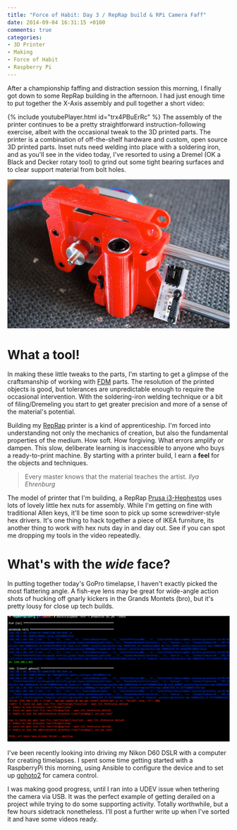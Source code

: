 ```yaml
---
title: "Force of Habit: Day 3 / RepRap build & RPi Camera Faff"
date: 2014-09-04 16:31:15 +0100
comments: true
categories:
- 3D Printer
- Making
- Force of Habit
- Raspberry Pi
---
```


After a championship faffing and distraction session this morning, I finally got down to some RepRap building in the afternoon.  I had just enough time to put together the X-Axis assembly and pull together a short video:

{% include youtubePlayer.html id="trx4PBuErRc" %}
The assembly of the printer continues to be a pretty straightforward instruction-following exercise, albeit with the occasional tweak to the 3D printed parts. The printer is a combination of off-the-shelf hardware and custom, open source 3D printed parts. Inset nuts need welding into place with a soldering iron, and as you'll see in the video today, I've resorted to using a Dremel (OK a Black and Decker rotary tool) to grind out some tight bearing surfaces and to clear support material from bolt holes.

![3D Printer](/assets/images/x-axis-constructed.jpg)

# What a tool!

In making these little tweaks to the parts, I'm starting to get a glimpse of the craftsmanship of working with [FDM](http://en.wikipedia.org/wiki/Fused_deposition_modeling) parts.  The resolution of the printed objects is good, but tolerances are unpredictable enough to require the occasional intervention.  With the soldering-iron welding technique or a bit of filing/Dremeling you start to get greater precision and more of a sense of the material's potential.

Building my [RepRap](http://reprap.org) printer is a kind of apprenticeship. I'm forced into understanding not only the mechanics of creation, but also the fundamental properties of the medium. How soft.  How forgiving. What errors amplify or dampen.  This slow, deliberate learning is inaccessible to anyone who buys a ready-to-print machine. By starting with a printer build, I earn a **feel** for the objects and techniques.

> Every master knows that the material teaches the artist.
> <cite>Ilya Ehrenburg</cite>

The model of printer that I'm building, a RepRap [Prusa i3-Hephestos](http://www.bqreaders.com/gb/products/prusa-hephestos.html) uses lots of lovely little hex nuts for assembly.  While I'm getting on fine with traditional Allen keys, it'll be time soon to pick up some screwdriver-style hex drivers.  It's one thing to hack together a piece of IKEA furniture, its another thing to work with hex nuts day in and day out. See if you can spot me dropping my tools in the video repeatedly.

# What's with the _wide_ face?
In putting together today's GoPro timelapse, I haven't exactly picked the most flattering angle.  A fish-eye lens may be great for wide-angle action shots of hucking off gnarly kickers in the Grands Montets (bro), but it's pretty lousy for close up tech builds.

![Ansible RPi](/assets/images/ansible_rpi.png)

I've been recently looking into driving my Nikon D60 DSLR with a computer for creating timelapses. I spent some time getting started with a RaspberryPi this morning, using Ansible to configure the device and to set up [gphoto2](http://www.gphoto.org/) for camera control.

I was making good progress, until I ran into a UDEV issue when tethering the camera via USB. It was the perfect example of getting derailed on a project while trying to do some supporting activity. Totally worthwhile, but a few hours sidetrack nonetheless. I'll post a further write up when I've sorted it and have some videos ready.

